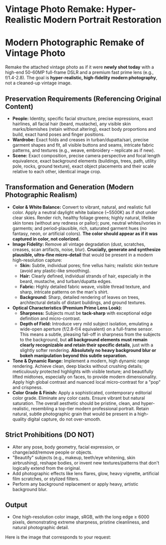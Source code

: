 # Vintage Photo Remake: Hyper-Realistic Modern Portrait Restoration

# Modern Photographic Remake of Vintage Photo

Remake the attached vintage photo as if it were **newly shot today** with a high-end 50-60MP full-frame DSLR and a premium fast prime lens (e.g., f/1.4-2.8). The goal is **hyper-realistic, high-fidelity modern photography**, not a cleaned-up vintage image.

## Preservation Requirements (Referencing Original Content)

*   **People:** Identity, specific facial structure, precise expressions, exact hairlines, all facial hair (beard, mustache), any visible skin marks/blemishes (retain without altering), exact body proportions and build, exact hand poses and finger positions.
*   **Wardrobe:** Exact folds and creases in turban/dupatta/sari, precise garment shapes and fit, all visible buttons and seams, intricate fabric patterns, and textures (e.g., weave, embroidery – replicate as if new).
*   **Scene:** Exact composition, precise camera perspective and focal length equivalence, exact background elements (buildings, trees, path, utility pole, rocks, ground texture), exact object placements and their scale relative to each other, identical image crop.

## Transformation and Generation (Modern Photographic Realism)

*   **Color & White Balance:** Convert to vibrant, natural, and realistic full color. Apply a neutral daylight white balance (~5500K) as if shot under clear skies. Render rich, healthy foliage greens; highly natural, lifelike skin tones (without any redness or pallor); pure, neutral whites/ivories in garments; and period-plausible, rich, saturated garment hues (no fantasy, neon, or artificial colors). **The color should appear as if it was captured in color, not colorized.**
*   **Image Fidelity:** Remove all vintage degradation (dust, scratches, creases, scan artifacts, noise, blur). **Crucially, generate and synthesize plausible, ultra-fine micro-detail** that would be present in a modern high-resolution capture:
    *   **Skin:** Subtle, individual pores; fine vellus hairs; realistic skin texture (avoid any plastic-like smoothing).
    *   **Hair:** Clearly defined, individual strands of hair, especially in the beard, mustache, and turban/dupatta edges.
    *   **Fabric:** Highly detailed fabric weave, visible thread texture, and sharp, intricate patterns on the man's shirt.
    *   **Background:** Sharp, detailed rendering of leaves on trees, architectural details of distant buildings, and ground textures.
*   **Optical Characteristics (Premium Prime Lens Look):**
    *   **Sharpness:** Subjects must be **tack-sharp** with exceptional edge definition and micro-contrast.
    *   **Depth of Field:** Introduce very mild subject isolation, emulating a wide-open aperture (f/2.8-f/4 equivalent) on a full-frame sensor. This means a subtle, pleasing fall-off in sharpness from the subjects to the background, but **all background elements must remain clearly recognizable and retain their specific details**, just with a slightly softer rendering. **Absolutely no heavy background blur or bokeh manipulation beyond this subtle separation.**
*   **Tone & Dynamic Range:** Implement a modern, high dynamic range rendering. Achieve clean, deep blacks without crushing details; meticulously protected highlights with visible texture; and beautifully lifted midtones, especially on faces, to provide modern dimensionality. Apply high global contrast and nuanced local micro-contrast for a "pop" and crispness.
*   **Color Grade & Finish:** Apply a sophisticated, contemporary editorial color grade. Eliminate any color casts. Ensure vibrant but natural saturation. The overall aesthetic should be pristine, clean, and hyper-realistic, resembling a top-tier modern professional portrait. Retain natural, subtle photographic grain that would be present in a high-quality digital capture, do not over-smooth.

## Strict Prohibitions (DO NOT)

*   Alter any pose, body geometry, facial expression, or change/add/remove people or objects.
*   "Beautify" subjects (e.g., makeup, teeth/eye whitening, skin airbrushing), reshape bodies, or invent new textures/patterns that don't logically extend from the original.
*   Add photographic effects like lens flares, glow, heavy vignette, artificial film scratches, or stylized filters.
*   Perform any background replacement or apply heavy, artistic background blur.

## Output

*   One high-resolution color image, sRGB, with the long edge ≥ 6000 pixels, demonstrating extreme sharpness, pristine cleanliness, and natural photographic detail.

Here is the image that corresponds to your request: 